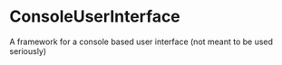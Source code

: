 # ConsoleUserInterface
A framework for a console based user interface (not meant to be used seriously)
